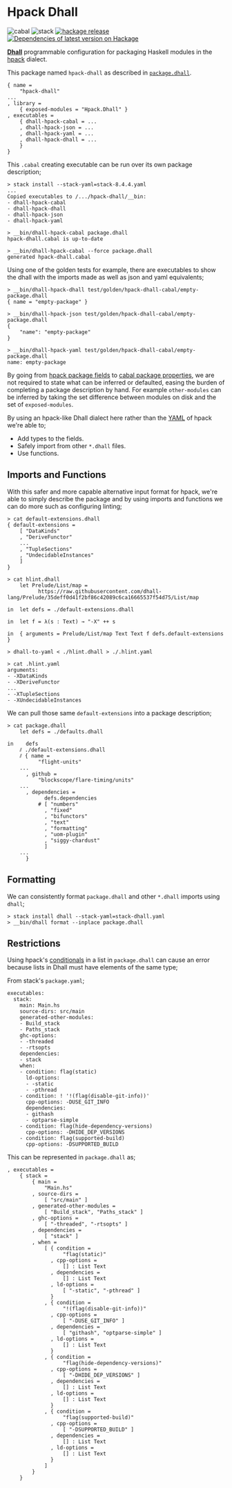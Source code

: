 # Hpack Dhall

![cabal](https://github.com/BlockScope/hpack-dhall/workflows/cabal/badge.svg)
![stack](https://github.com/BlockScope/hpack-dhall/workflows/stack/badge.svg)
[![hackage release](https://img.shields.io/hackage/v/hpack-dhall.svg?label=hackage)](http://hackage.haskell.org/package/hpack-dhall)
[![Dependencies of latest version on Hackage](https://img.shields.io/hackage-deps/v/hpack-dhall.svg)](https://hackage.haskell.org/package/hpack-dhall)

[**Dhall**](https://github.com/dhall-lang/dhall-lang) programmable configuration for packaging Haskell modules in the [hpack](https://github.com/sol/hpack) dialect.

This package named `hpack-dhall` as described in
[`package.dhall`](https://github.com/sol/hpack-dhall/blob/master/package.dhall).

```
{ name =
    "hpack-dhall"
...
, library =
    { exposed-modules = "Hpack.Dhall" }
, executables =
    { dhall-hpack-cabal = ...
    , dhall-hpack-json = ...
    , dhall-hpack-yaml = ...
    , dhall-hpack-dhall = ...
    }
}
```

This `.cabal` creating executable can be run over its own package description;

```
> stack install --stack-yaml=stack-8.4.4.yaml
...
Copied executables to /.../hpack-dhall/__bin:
- dhall-hpack-cabal
- dhall-hpack-dhall
- dhall-hpack-json
- dhall-hpack-yaml

> __bin/dhall-hpack-cabal package.dhall
hpack-dhall.cabal is up-to-date

> __bin/dhall-hpack-cabal --force package.dhall
generated hpack-dhall.cabal
```

Using one of the golden tests for example, there are executables to show the
dhall with the imports made as well as json and yaml equivalents;
```
> __bin/dhall-hpack-dhall test/golden/hpack-dhall-cabal/empty-package.dhall
{ name = "empty-package" }

> __bin/dhall-hpack-json test/golden/hpack-dhall-cabal/empty-package.dhall
{
    "name": "empty-package"
}

> __bin/dhall-hpack-yaml test/golden/hpack-dhall-cabal/empty-package.dhall
name: empty-package
```

By going from [hpack package
fields](https://github.com/sol/hpack#top-level-fields) to [cabal package
properties](https://www.haskell.org/cabal/users-guide/developing-packages.html#package-properties),
we are not required to state what can be inferred or defaulted, easing the
burden of completing a package description by hand.  For example
`other-modules` can be inferred by taking the set difference between modules on
disk and the set of `exposed-modules`.

By using an hpack-like Dhall dialect here rather than the
[YAML](https://en.wikipedia.org/wiki/YAML) of hpack we're able to;

* Add types to the fields.
* Safely import from other `*.dhall` files.
* Use functions.

## Imports and Functions

With this safer and more capable alternative input format for hpack, we're able
to simply describe the package and by using imports and functions we can do
more such as configuring linting;

```
> cat default-extensions.dhall
{ default-extensions =
    [ "DataKinds"
    , "DeriveFunctor"
    ...
    , "TupleSections"
    , "UndecidableInstances"
    ]
}

> cat hlint.dhall
    let Prelude/List/map =
          https://raw.githubusercontent.com/dhall-lang/Prelude/35deff0d41f2bf86c42089c6ca16665537f54d75/List/map

in  let defs = ./default-extensions.dhall

in  let f = λ(s : Text) → "-X" ++ s

in  { arguments = Prelude/List/map Text Text f defs.default-extensions }

> dhall-to-yaml < ./hlint.dhall > ./.hlint.yaml

> cat .hlint.yaml
arguments:
- -XDataKinds
- -XDeriveFunctor
...
- -XTupleSections
- -XUndecidableInstances
```

We can pull those same `default-extensions` into a package description;

```
> cat package.dhall
    let defs = ./defaults.dhall

in    defs
    ⫽ ./default-extensions.dhall
    ⫽ { name =
          "flight-units"
    ...
      , github =
          "blockscope/flare-timing/units"
    ...
      , dependencies =
            defs.dependencies
          # [ "numbers"
            , "fixed"
            , "bifunctors"
            , "text"
            , "formatting"
            , "uom-plugin"
            , "siggy-chardust"
            ]
    ...
      }
```

## Formatting

We can consistently format `package.dhall` and other `*.dhall` imports using
`dhall`;

```
> stack install dhall --stack-yaml=stack-dhall.yaml
> __bin/dhall format --inplace package.dhall
```

## Restrictions

Using hpack's [conditionals](https://github.com/sol/hpack#conditionals) in
a list in `package.dhall` can cause an error because lists in Dhall must have
elements of the same type;

From stack's `package.yaml`;
```
executables:
  stack:
    main: Main.hs
    source-dirs: src/main
    generated-other-modules:
    - Build_stack
    - Paths_stack
    ghc-options:
    - -threaded
    - -rtsopts
    dependencies:
    - stack
    when:
    - condition: flag(static)
      ld-options:
      - -static
      - -pthread
    - condition: ! '!(flag(disable-git-info))'
      cpp-options: -DUSE_GIT_INFO
      dependencies:
      - githash
      - optparse-simple
    - condition: flag(hide-dependency-versions)
      cpp-options: -DHIDE_DEP_VERSIONS
    - condition: flag(supported-build)
      cpp-options: -DSUPPORTED_BUILD
```

This can be represented in `package.dhall` as;
```
, executables =
    { stack =
        { main =
            "Main.hs"
        , source-dirs =
            [ "src/main" ]
        , generated-other-modules =
            [ "Build_stack", "Paths_stack" ]
        , ghc-options =
            [ "-threaded", "-rtsopts" ]
        , dependencies =
            [ "stack" ]
        , when =
            [ { condition =
                  "flag(static)"
              , cpp-options =
                  [] : List Text
              , dependencies =
                  [] : List Text
              , ld-options =
                  [ "-static", "-pthread" ]
              }
            , { condition =
                  "!(flag(disable-git-info))"
              , cpp-options =
                  [ "-DUSE_GIT_INFO" ]
              , dependencies =
                  [ "githash", "optparse-simple" ]
              , ld-options =
                  [] : List Text
              }
            , { condition =
                  "flag(hide-dependency-versions)"
              , cpp-options =
                  [ "-DHIDE_DEP_VERSIONS" ]
              , dependencies =
                  [] : List Text
              , ld-options =
                  [] : List Text
              }
            , { condition =
                  "flag(supported-build)"
              , cpp-options =
                  [ "-DSUPPORTED_BUILD" ]
              , dependencies =
                  [] : List Text
              , ld-options =
                  [] : List Text
              }
            ]
        }
    }
```
